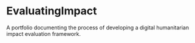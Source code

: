 EvaluatingImpact
================

A portfolio documenting the process of developing a digital humanitarian impact evaluation framework.
